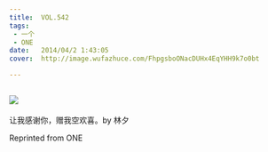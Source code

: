 ```yaml
---
title:	VOL.542
tags:
 - 一个
 - ONE
date:	2014/04/2 1:43:05
cover:	http://image.wufazhuce.com/FhpgsboONacDUHx4EqYHH9k7o0bt

---
```

![](http://image.wufazhuce.com/FhpgsboONacDUHx4EqYHH9k7o0bt)
---

让我感谢你，赠我空欢喜。by 林夕
 
Reprinted from ONE
